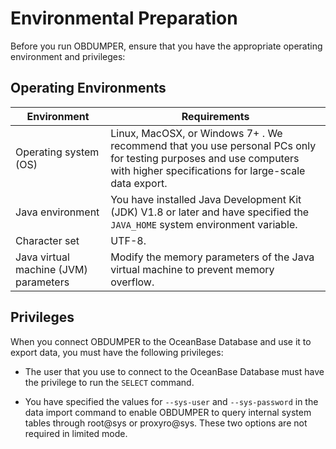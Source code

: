 # Environmental Preparation 


Before you run OBDUMPER, ensure that you have the appropriate operating environment and privileges:

Operating Environments 
-------------------------------------------



|            **Environment**            |                                                                                      **Requirements**                                                                                      |
|---------------------------------------|--------------------------------------------------------------------------------------------------------------------------------------------------------------------------------------------|
| Operating system (OS)                 | Linux, MacOSX, or Windows 7+ .  We recommend that you use personal PCs only for testing purposes and use computers with higher specifications for large-scale data export. |
| Java environment                      | You have installed Java Development Kit (JDK) V1.8 or later and have specified the `JAVA_HOME` system environment variable.                                                                |
| Character set                         | UTF-8.                                                                                                                                                                                     |
| Java virtual machine (JVM) parameters | Modify the memory parameters of the Java virtual machine to prevent memory overflow.                                                                                                       |



Privileges 
-------------------------------

When you connect OBDUMPER to the OceanBase Database and use it to export data, you must have the following privileges:

* The user that you use to connect to the OceanBase Database must have the privilege to run the `SELECT` command.

  

* You have specified the values for `--sys-user` and `--sys-password` in the data import command to enable OBDUMPER to query internal system tables through root@sys or proxyro@sys. These two options are not required in limited mode.

  



